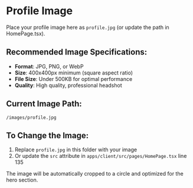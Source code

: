 # Profile Image

Place your profile image here as `profile.jpg` (or update the path in HomePage.tsx).

## Recommended Image Specifications:
- **Format**: JPG, PNG, or WebP
- **Size**: 400x400px minimum (square aspect ratio)
- **File Size**: Under 500KB for optimal performance
- **Quality**: High quality, professional headshot

## Current Image Path:
`/images/profile.jpg`

## To Change the Image:
1. Replace `profile.jpg` in this folder with your image
2. Or update the `src` attribute in `apps/client/src/pages/HomePage.tsx` line 135

The image will be automatically cropped to a circle and optimized for the hero section.
